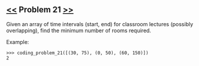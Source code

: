 ## [<<](../20) Problem 21 [>>](../22)

Given an array of time intervals (start, end) for classroom lectures (possibly overlapping),
find the minimum number of rooms required.

Example:

    >>> coding_problem_21([(30, 75), (0, 50), (60, 150)])
    2
